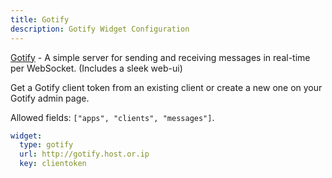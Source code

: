 ```yaml
---
title: Gotify
description: Gotify Widget Configuration
---
```


[Gotify](https://github.com/gotify/server) - A simple server for sending and receiving messages in real-time per WebSocket. (Includes a sleek web-ui)

Get a Gotify client token from an existing client or create a new one on your Gotify admin page.

Allowed fields: `["apps", "clients", "messages"]`.

```yaml
widget:
  type: gotify
  url: http://gotify.host.or.ip
  key: clientoken
```
